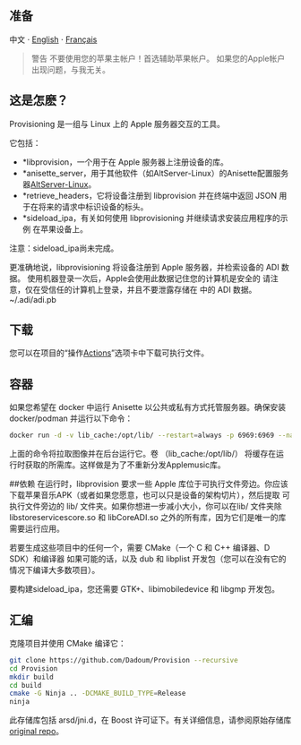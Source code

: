## 准备

中文 ⋅ [English](English.md) ⋅ [Français](LISEZMOI.md)

>警告
>不要使用您的苹果主帐户！首选辅助苹果帐户。
>如果您的Apple帐户出现问题，与我无关。

## 这是怎麽？
Provisioning 是一组与 Linux 上的 Apple 服务器交互的工具。

它包括：

- *libprovision，一个用于在 Apple 服务器上注册设备的库。
- *anisette_server，用于其他软件（如AltServer-Linux）的Anisette配置服务器[AltServer-Linux](https://github.com/NyaMisty/AltServer-Linux)。
- *retrieve_headers，它将设备注册到 libprovision 并在终端中返回 JSON 用于在将来的请求中标识设备的标头。
- *sideload_ipa，有关如何使用 libprovisioning 并继续请求安装应用程序的示例 在苹果设备上。

注意：sideload_ipa尚未完成。

更准确地说，libprovisioning 将设备注册到 Apple 服务器，并检索设备的 ADI 数据。 使用机器登录一次后，Apple会使用此数据记住您的计算机是安全的 请注意，仅在受信任的计算机上登录，并且不要泄露存储在 中的 ADI 数据。~/.adi/adi.pb

## 下载
您可以在项目的“操作[Actions](https://github.com/Dadoum/Provision/actions)”选项卡中下载可执行文件。

## 容器
如果您希望在 docker 中运行 Anisette 以公共或私有方式托管服务器。确保安装 docker/podman 并运行以下命令：
```bash
docker run -d -v lib_cache:/opt/lib/ --restart=always -p 6969:6969 --name anisette dadoum/anisette-server:latest
```
上面的命令将拉取图像并在后台运行它。卷 （lib_cache:/opt/lib/） 将缓存在运行时获取的所需库。这样做是为了不重新分发Applemusic库。

##依赖
在运行时，libprovision 要求一些 Apple 库位于可执行文件旁边。你应该 下载苹果音乐APK（或者如果您愿意，也可以只是设备的架构切片），然后提取 可执行文件旁边的 lib/ 文件夹。如果你想进一步减小大小，你可以在lib/ 文件夹除 libstoreservicescore.so 和 libCoreADI.so 之外的所有库，因为它们是唯一的库 需要运行应用。

若要生成这些项目中的任何一个，需要 CMake（一个 C 和 C++ 编译器、D SDK）和编译器 如果可能的话，以及 dub 和 libplist 开发包（您可以在没有它的情况下编译大多数项目）。

要构建sideload_ipa，您还需要 GTK+、libimobiledevice 和 libgmp 开发包。

## 汇编
克隆项目并使用 CMake 编译它：

```bash
git clone https://github.com/Dadoum/Provision --recursive
cd Provision
mkdir build
cd build
cmake -G Ninja .. -DCMAKE_BUILD_TYPE=Release 
ninja
```
此存储库包括 arsd/jni.d，在 Boost 许可证下。有关详细信息，请参阅原始存储库[original repo](https://github.com/adamdruppe/arsd)。
